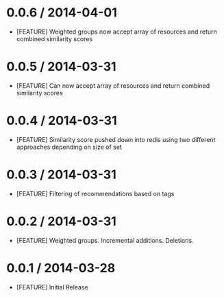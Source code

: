 # 0.0.6 / 2014-04-01
* [FEATURE] Weighted groups now accept array of resources and return combined similarity scores

# 0.0.5 / 2014-03-31
* [FEATURE] Can now accept array of resources and return combined similarity scores

# 0.0.4 / 2014-03-31
* [FEATURE] Similarity score pushed down into redis using two different approaches depending on size of set

# 0.0.3 / 2014-03-31
* [FEATURE] Filtering of recommendations based on tags

# 0.0.2 / 2014-03-31
* [FEATURE] Weighted groups. Incremental additions. Deletions.

# 0.0.1 / 2014-03-28
* [FEATURE] Initial Release
